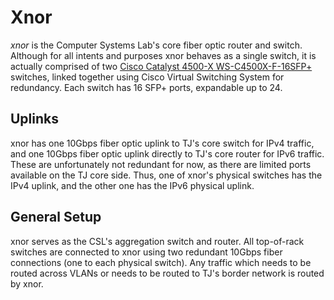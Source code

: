# Xnor

_xnor_ is the Computer Systems Lab's core fiber optic router and switch. Although for all intents and purposes xnor behaves as a single switch, it is actually comprised of two [Cisco Catalyst 4500-X WS-C4500X-F-16SFP+](http://www.cisco.com/c/en/us/products/collateral/switches/catalyst-4500-x-series-switches/data_sheet_c78-696791.html) switches, linked together using Cisco Virtual Switching System for redundancy. Each switch has 16 SFP+ ports, expandable up to 24.

## Uplinks

xnor has one 10Gbps fiber optic uplink to TJ's core switch for IPv4 traffic, and one 10Gbps fiber optic uplink directly to TJ's core router for IPv6 traffic. These are unfortunately not redundant for now, as there are limited ports available on the TJ core side. Thus, one of xnor's physical switches has the IPv4 uplink, and the other one has the IPv6 physical uplink.

## General Setup

xnor serves as the CSL's aggregation switch and router. All top-of-rack switches are connected to xnor using two redundant 10Gbps fiber connections \(one to each physical switch\). Any traffic which needs to be routed across VLANs or needs to be routed to TJ's border network is routed by xnor.

